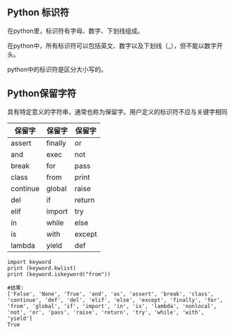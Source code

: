 ## Python 标识符

在python里，标识符有字母、数字、下划线组成。

在python中，所有标识符可以包括英文、数字以及下划线（\_），但不能以数字开头。

python中的标识符是区分大小写的。

## Python保留字符

具有特定意义的字符串，通常也称为保留字。用户定义的标识符不应与关键字相同

| 保留字 | 保留字 | 保留字 |
| --- | --- | --- |
| assert | finally | or |
| and | exec | not |
| break | for | pass |
| class | from | print |
| continue | global | raise |
| del | if | return |
| elif | import | try |
| in | while | else |
| is | with | except |
| lambda | yield | def |

```
import keyword
print (keyword.kwlist)
print (keyword.iskeyword("from"))

#结果:
['False', 'None', 'True', 'and', 'as', 'assert', 'break', 'class', 'continue', 'def', 'del', 'elif', 'else', 'except', 'finally', 'for', 'from', 'global', 'if', 'import', 'in', 'is', 'lambda', 'nonlocal', 'not', 'or', 'pass', 'raise', 'return', 'try', 'while', 'with', 'yield']
True
```



